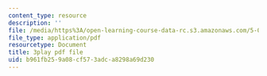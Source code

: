 ```yaml
---
content_type: resource
description: ''
file: /media/https%3A/open-learning-course-data-rc.s3.amazonaws.com/5-08j-biological-chemistry-ii-spring-2016/b961fb259a08cf573adca8298a69d230_itczDSdRY00.pdf
file_type: application/pdf
resourcetype: Document
title: 3play pdf file
uid: b961fb25-9a08-cf57-3adc-a8298a69d230
---
```

